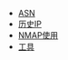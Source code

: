 - [ASN](https://github.com/xiaoy-sec/Pentest_Note/blob/master/wiki/收集信息/IP和端口信息/ASN.md)
- [历史IP](https://github.com/xiaoy-sec/Pentest_Note/blob/master/wiki/收集信息/IP和端口信息/历史IP.md)
- [NMAP使用](https://github.com/xiaoy-sec/Pentest_Note/blob/master/wiki/收集信息/IP和端口信息/NMAP使用.md)
- [工具](https://github.com/xiaoy-sec/Pentest_Note/blob/master/wiki/收集信息/IP和端口信息/工具.md)